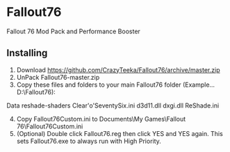 # Fallout76
Fallout 76 Mod Pack and Performance Booster

## Installing
1. Download https://github.com/CrazyTeeka/Fallout76/archive/master.zip
2. UnPack Fallout76-master.zip
3. Copy these files and folders to your main Fallout76 folder (Example... D:\Fallout76):

Data
reshade-shaders
Clear'o'SeventySix.ini
d3d11.dll
dxgi.dll
ReShade.ini

4. Copy Fallout76Custom.ini to Documents\My Games\Fallout 76\Fallout76Custom.ini
5. (Optional) Double click Fallout76.reg then click YES and YES again. This sets Fallout76.exe to always run with High Priority.
